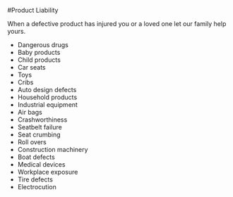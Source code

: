 #Product Liability

When a defective product has injured you or a loved one let our family help yours.

- Dangerous drugs 
- Baby products
- Child products
- Car seats
- Toys
- Cribs
- Auto design defects
- Household products
- Industrial equipment
- Air bags
- Crashworthiness
- Seatbelt failure
- Seat crumbing
- Roll overs
- Construction machinery
- Boat defects
- Medical devices
- Workplace exposure
- Tire defects
- Electrocution